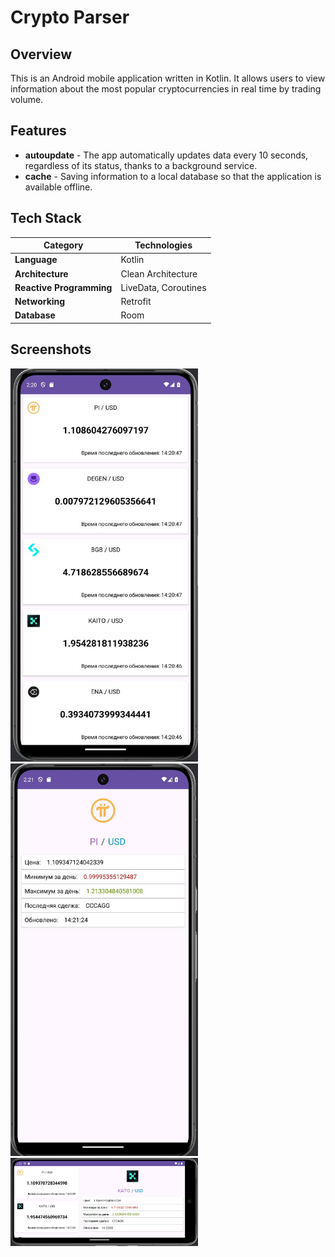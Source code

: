 # Crypto Parser

## Overview
This is an Android mobile application written in Kotlin. It allows users to view information about the most popular cryptocurrencies in real time by trading volume.

## Features
- **autoupdate** - The app automatically updates data every 10 seconds, regardless of its status, thanks to a background service.
- **cache** - Saving information to a local database so that the application is available offline.

## Tech Stack
| **Category**             | **Technologies**                  |
|--------------------------|-----------------------------------|
| **Language**             | Kotlin                            |
| **Architecture**         | Clean Architecture                |
| **Reactive Programming** | LiveData, Coroutines              |
| **Networking**          | Retrofit                          |
| **Database**            | Room                             |


## Screenshots
<img src="screenshots/screen1.jpg" width="300">

<img src="screenshots/screen2.jpg" width="300">

<img src="screenshots/screen3.jpg" width="300">

